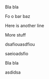 Bla bla

Fo o bar baz

Here is another line

More stuff

dsafiouasdfiou

saeioadsfio

Bla bla

asdidsa
